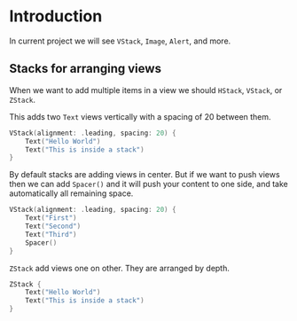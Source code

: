 # Introduction

In current project we will see `VStack`, `Image`, `Alert`, and more.

## Stacks for arranging views

When we want to add multiple items in a view we should `HStack`, `VStack`, or `ZStack`.

This adds two `Text` views vertically with a spacing of 20 between them.

```swift
VStack(alignment: .leading, spacing: 20) {
    Text("Hello World")
    Text("This is inside a stack")
}
```

By default stacks are adding views in center. But if we want to push views then we can add `Spacer()` and it will push your content to one side, and take automatically all remaining space.

```swift
VStack(alignment: .leading, spacing: 20) {
    Text("First")
    Text("Second")
    Text("Third")
    Spacer()
}
```

`ZStack` add views one on other. They are arranged by depth.

```swift
ZStack {
    Text("Hello World")
    Text("This is inside a stack")
}
```
